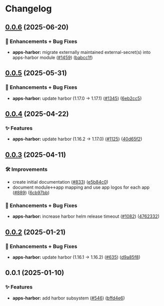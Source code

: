 # Changelog

## [0.0.6](https://github.com/ppat/homelab-ops-kubernetes-apps/compare/apps-harbor-v0.0.5...apps-harbor-v0.0.6) (2025-06-20)


### 🚀 Enhancements + Bug Fixes

* **apps-harbor:** migrate externally maintained external-secret(s) into apps-harbor module ([#1459](https://github.com/ppat/homelab-ops-kubernetes-apps/issues/1459)) ([babcc1f](https://github.com/ppat/homelab-ops-kubernetes-apps/commit/babcc1fd4de2b713888b42eeda32ca9438c3b904))

## [0.0.5](https://github.com/ppat/homelab-ops-kubernetes-apps/compare/apps-harbor-v0.0.4...apps-harbor-v0.0.5) (2025-05-31)


### 🚀 Enhancements + Bug Fixes

* **apps-harbor:** update harbor (1.17.0 -&gt; 1.17.1) ([#1345](https://github.com/ppat/homelab-ops-kubernetes-apps/issues/1345)) ([6eb2cc5](https://github.com/ppat/homelab-ops-kubernetes-apps/commit/6eb2cc54dcac2c107294c5f72fca8213a5cf2a85))

## [0.0.4](https://github.com/ppat/homelab-ops-kubernetes-apps/compare/apps-harbor-v0.0.3...apps-harbor-v0.0.4) (2025-04-22)


### ✨ Features

* **apps-harbor:** update harbor (1.16.2 -&gt; 1.17.0) ([#1125](https://github.com/ppat/homelab-ops-kubernetes-apps/issues/1125)) ([40d65f2](https://github.com/ppat/homelab-ops-kubernetes-apps/commit/40d65f252d046a10e30b1436ad5cb1fce87ed863))

## [0.0.3](https://github.com/ppat/homelab-ops-kubernetes-apps/compare/apps-harbor-v0.0.2...apps-harbor-v0.0.3) (2025-04-11)


### 🛠 Improvements

* create initial documentation ([#833](https://github.com/ppat/homelab-ops-kubernetes-apps/issues/833)) ([e5b84c0](https://github.com/ppat/homelab-ops-kubernetes-apps/commit/e5b84c03920d34e3055bea987b465e04092af030))
* document module&lt;-&gt;app mapping and use app logos for each app ([#889](https://github.com/ppat/homelab-ops-kubernetes-apps/issues/889)) ([6cb97bb](https://github.com/ppat/homelab-ops-kubernetes-apps/commit/6cb97bb71826434291de7b067983830376f0d12b))


### 🚀 Enhancements + Bug Fixes

* **apps-harbor:** increase harbor helm release timeout ([#1082](https://github.com/ppat/homelab-ops-kubernetes-apps/issues/1082)) ([4762332](https://github.com/ppat/homelab-ops-kubernetes-apps/commit/47623326640aeec306202749844bf3dd466a011d))

## [0.0.2](https://github.com/ppat/homelab-ops-kubernetes-apps/compare/apps-harbor-v0.0.1...apps-harbor-v0.0.2) (2025-01-21)


### 🚀 Enhancements + Bug Fixes

* **apps-harbor:** update harbor (1.16.1 -&gt; 1.16.2) ([#635](https://github.com/ppat/homelab-ops-kubernetes-apps/issues/635)) ([d9a85f8](https://github.com/ppat/homelab-ops-kubernetes-apps/commit/d9a85f805c6a143d0a18aa2f99bcff207f13e6b4))

## 0.0.1 (2025-01-10)


### ✨ Features

* **apps-harbor:** add harbor subsystem ([#546](https://github.com/ppat/homelab-ops-kubernetes-apps/issues/546)) ([bffd4e6](https://github.com/ppat/homelab-ops-kubernetes-apps/commit/bffd4e64a5af935c0a8355b5b5a21b188378847b))
